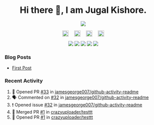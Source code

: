 <h1 align="center">Hi there 👋, I am Jugal Kishore.</h1>
<!--<p align="center"><img src="https://komarev.com/ghpvc/?username=crazyuploader" /></p>-->
<p align="center"><img src="https://readme-stats.jugalkishore.me/api?username=crazyuploader&title_color=333&text_color=777" /></p>
<p align="center">
    <a href="https://dev.to/crazyuploader" target="blank"><img align="center" src="https://cdn.jsdelivr.net/npm/simple-icons@3.0.1/icons/dev-dot-to.svg" alt="Jugal Kishore" height="20" width="20" /></a>&emsp;
    <a href="https://twitter.com/crazyjugal" target="blank"><img align="center" src="https://cdn.jsdelivr.net/npm/simple-icons@3.0.1/icons/twitter.svg" alt="kingokings" height="20" width="20" /></a>&emsp;
    <a href="https://linkedin.com/in/crazyuploader" target="blank"><img align="center" src="https://cdn.jsdelivr.net/npm/simple-icons@3.0.1/icons/linkedin.svg" alt="Jugal Kishore" height="20" width="20" /></a>&emsp;
    <a href="https://facebook.com/profile.php?id=100051213879144" target="blank"><img align="center" src="https://cdn.jsdelivr.net/npm/simple-icons@3.0.1/icons/facebook.svg" alt="Jugal Kishore" height="20" width="20" /></a>
</p>
<p align="center">
    <img src="https://badges.pufler.dev/visits/crazyuploader/crazyuploader?style=flat-square&color=black&logo=github">
    <img src="https://badges.pufler.dev/years/crazyuploader?style=flat-square&color=black&logo=github">
    <img src="https://badges.pufler.dev/repos/crazyuploader?style=flat-square&color=black&logo=github">
    <img src="https://badges.pufler.dev/gists/crazyuploader?style=flat-square&color=black&logo=github">
    <img src="https://badges.pufler.dev/commits/monthly/crazyuploader?style=flat-square&color=black&logo=github">
</p>

### Blog Posts
<!-- BLOG-POST-LIST:START -->
- [First Post](https://jugalkishore.me/posts/first-post/)
<!-- BLOG-POST-LIST:END -->

### Recent Activity

<!--START_SECTION:activity-->
1. 💪 Opened PR [#33](https://github.com//jamesgeorge007/github-activity-readme/pull/33) in [jamesgeorge007/github-activity-readme](https://github.com//jamesgeorge007/github-activity-readme)
2. 🗣 Commented on [#32](https://github.com//jamesgeorge007/github-activity-readme/issues/32) in [jamesgeorge007/github-activity-readme](https://github.com//jamesgeorge007/github-activity-readme)
3. ❗️ Opened issue [#32](https://github.com//jamesgeorge007/github-activity-readme/issues/32) in [jamesgeorge007/github-activity-readme](https://github.com//jamesgeorge007/github-activity-readme)
4. 🎉 Merged PR [#1](https://github.com//crazyuploader/testtt/pull/1) in [crazyuploader/testtt](https://github.com//crazyuploader/testtt)
5. 💪 Opened PR [#1](https://github.com//crazyuploader/testtt/pull/1) in [crazyuploader/testtt](https://github.com//crazyuploader/testtt)
<!--END_SECTION:activity-->

<!--<p align="center"><img src="https://quotes-github-readme.vercel.app/api?type=horizontal" /></p>-->
